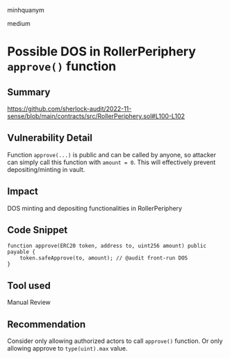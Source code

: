 minhquanym

medium

# Possible DOS in RollerPeriphery `approve()` function

## Summary
https://github.com/sherlock-audit/2022-11-sense/blob/main/contracts/src/RollerPeriphery.sol#L100-L102

## Vulnerability Detail
Function `approve(...)` is public and can be called by anyone, so attacker can simply call this function with `amount = 0`. This will effectively prevent depositing/minting in vault.

## Impact
DOS minting and depositing functionalities in RollerPeriphery

## Code Snippet
```solidity
function approve(ERC20 token, address to, uint256 amount) public payable {
    token.safeApprove(to, amount); // @audit front-run DOS  
}
```

## Tool used

Manual Review

## Recommendation

Consider only allowing authorized actors to call `approve()` function. 
Or only allowing approve to `type(uint).max` value.
